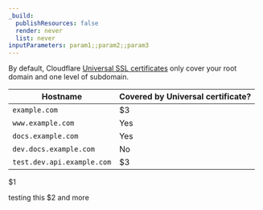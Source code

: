 ```yaml
---
_build:
  publishResources: false
  render: never
  list: never
inputParameters: param1;;param2;;param3
---
```


By default, Cloudflare [Universal SSL certificates](/ssl/edge-certificates/universal-ssl/) only cover your root domain and one level of subdomain.

| Hostname | Covered by Universal certificate? |
| --- | --- |
| `example.com` | $3 |
| `www.example.com` | Yes |
| `docs.example.com` | Yes |
| `dev.docs.example.com` | No |
| `test.dev.api.example.com` | $3 |

$1

testing this $2 and more